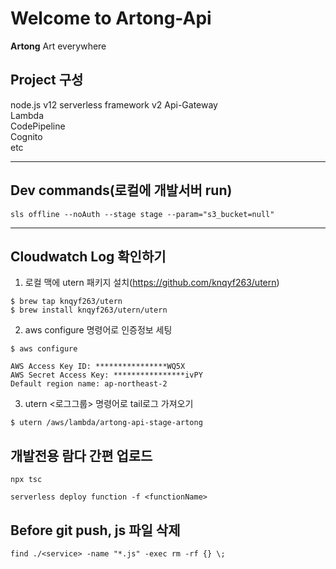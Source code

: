 # Welcome to Artong-Api

**Artong** Art everywhere

## Project 구성

node.js v12
serverless framework v2
Api-Gateway  
Lambda  
CodePipeline  
Cognito  
etc

---

## Dev commands(로컬에 개발서버 run)

```
sls offline --noAuth --stage stage --param="s3_bucket=null"
```

---

## Cloudwatch Log 확인하기

1. 로컬 맥에 utern 패키지 설치(https://github.com/knqyf263/utern)

```
$ brew tap knqyf263/utern
$ brew install knqyf263/utern/utern
```

2. aws configure 명령어로 인증정보 세팅

```
$ aws configure
```

```
AWS Access Key ID: ****************WQ5X
AWS Secret Access Key: ****************ivPY
Default region name: ap-northeast-2
```

3. utern <로그그룹> 명령어로 tail로그 가져오기

```
$ utern /aws/lambda/artong-api-stage-artong
```

## 개발전용 람다 간편 업로드

```
npx tsc
```

```
serverless deploy function -f <functionName>
```

## Before git push, js 파일 삭제

```
find ./<service> -name "*.js" -exec rm -rf {} \;
```
